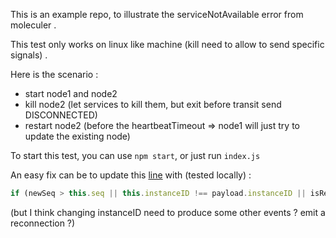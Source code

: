 This is an example repo, to illustrate the serviceNotAvailable error from moleculer .

This test only works on linux like machine (kill need to allow to send specific signals) .

Here is the scenario :

-   start node1 and node2
-   kill node2 (let services to kill them, but exit before transit send DISCONNECTED)
-   restart node2 (before the heartbeatTimeout => node1 will just try to update the existing node)

To start this test, you can use `npm start`, or just run `index.js`

An easy fix can be to update this [line](https://github.com/moleculerjs/moleculer/blob/master/src/registry/node.js#L71) with (tested locally) :

```typescript
if (newSeq > this.seq || this.instanceID !== payload.instanceID || isReconnected) {
```

(but I think changing instanceID need to produce some other events ? emit a reconnection ?)
